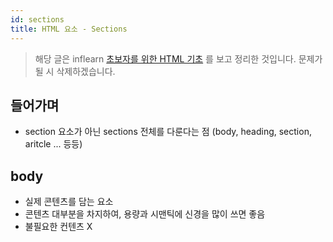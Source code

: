 ```yaml
---
id: sections
title: HTML 요소 - Sections
---
```


> 해당 글은 inflearn [초보자를 위한 HTML 기초](https://www.inflearn.com/course/html-%ED%91%9C%EC%A4%80-%EA%B8%B0%EC%B4%88/) 를 보고 정리한 것입니다.
> 문제가 될 시 삭제하겠습니다.

## 들어가며

- section 요소가 아닌 sections 전체를 다룬다는 점 (body, heading, section, aritcle ... 등등)

## body

- 실제 콘텐츠를 담는 요소
- 콘텐츠 대부분을 차지하여, 용량과 시맨틱에 신경을 많이 쓰면 좋음
- 불필요한 컨텐츠 X

##
